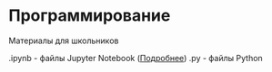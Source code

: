 # Программирование
Материалы для школьников

.ipynb - файлы Jupyter Notebook ([Подробнее](https://jupyter.org/install#jupyter-notebook))
.py - файлы Python
